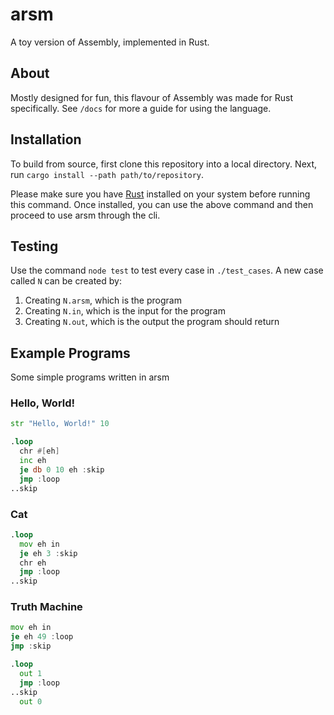 # arsm
A toy version of Assembly, implemented in Rust.

## About
Mostly designed for fun, this flavour of Assembly was made for Rust specifically. See `/docs` for more a guide for using the language.

## Installation
To build from source, first clone this repository into a local directory. Next, run `cargo install --path path/to/repository`.

Please make sure you have [Rust](https://rust-lang.org) installed on your system before running this command. Once installed, you can use the above command and then proceed to use arsm through the cli.
## Testing
Use the command `node test` to test every case in `./test_cases`. A new case called `N` can be created by:
 1. Creating `N.arsm`, which is the program
 2. Creating `N.in`, which is the input for the program
 3. Creating `N.out`, which is the output the program should return

## Example Programs
Some simple programs written in arsm
### Hello, World!
```asm
str "Hello, World!" 10

.loop
  chr #[eh]
  inc eh
  je db 0 10 eh :skip
  jmp :loop
..skip
```
### Cat
```asm
.loop
  mov eh in
  je eh 3 :skip
  chr eh
  jmp :loop
..skip
```
### Truth Machine
```asm
mov eh in
je eh 49 :loop
jmp :skip

.loop
  out 1
  jmp :loop
..skip
  out 0
```
